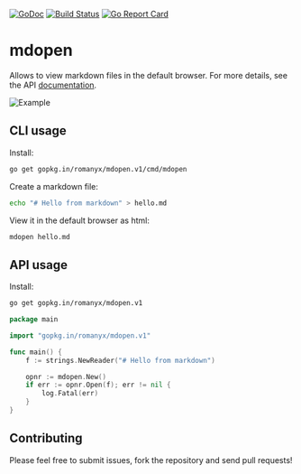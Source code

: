 [![GoDoc](https://godoc.org/gopkg.in/romanyx/mdopen.v1?status.svg)](https://godoc.org/gopkg.in/romanyx/mdopen.v1)
[![Build Status](https://travis-ci.org/romanyx/mdopen.png)](https://travis-ci.org/romanyx/mdopen)
[![Go Report Card](https://goreportcard.com/badge/github.com/romanyx/mdopen)](https://goreportcard.com/report/github.com/romanyx/mdopen)

# mdopen

Allows to view markdown files in the default browser. For more details, see the API [documentation](https://godoc.org/gopkg.in/romanyx/mdopen.v1).

![Example](https://monosnap.com/image/OHjuc7WrtgIrfSdm0QFDZTreANy72v.png)

## CLI usage

Install:

```bash
go get gopkg.in/romanyx/mdopen.v1/cmd/mdopen
```

Create a markdown file:

```bash
echo "# Hello from markdown" > hello.md
```

View it in the default browser as html:

```bash
mdopen hello.md
```

## API usage

Install:

```bash
go get gopkg.in/romanyx/mdopen.v1
```

``` go
package main

import "gopkg.in/romanyx/mdopen.v1"

func main() {
    f := strings.NewReader("# Hello from markdown")

    opnr := mdopen.New()
    if err := opnr.Open(f); err != nil {
        log.Fatal(err)
    }
}
```

## Contributing

Please feel free to submit issues, fork the repository and send pull requests!
